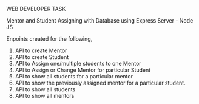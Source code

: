 WEB DEVELOPER TASK

Mentor and Student Assigning with Database using Express Server - Node JS

Enpoints created for the following,

 1. API to create Mentor
 2. API to create Student
 3. API to Assign one/multiple students to one Mentor
 4. API to Assign or Change Mentor for particular Student
 5. API to show all students for a particular mentor
 6. API to show the previously assigned mentor for a particular student.
 7. API to show all students
 8. API to show all mentors
